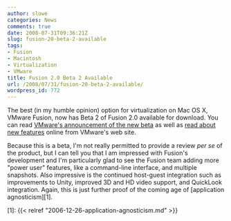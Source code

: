 ```yaml
---
author: slowe
categories: News
comments: true
date: 2008-07-31T09:36:21Z
slug: fusion-20-beta-2-available
tags:
- Fusion
- Macintosh
- Virtualization
- VMware
title: Fusion 2.0 Beta 2 Available
url: /2008/07/31/fusion-20-beta-2-available/
wordpress_id: 772
---
```


The best (in my humble opinion) option for virtualization on Mac OS X, VMware Fusion, now has Beta 2 of Fusion 2.0 available for download. You can read [VMware's announcement of the new beta](http://blogs.vmware.com/teamfusion/2008/07/safer-stronger.html) as well as [read about new features](http://www.vmware.com/communities/content/beta/fusion/fusion2_beta2.html) online from VMware's web site.

Because this is a beta, I'm not really permitted to provide a review _per se_ of the product, but I can tell you that I am impressed with Fusion's development and I'm particularly glad to see the Fusion team adding more "power user" features, like a command-line interface, and multiple snapshots. Also impressive is the continued host-guest integration such as improvements to Unity, improved 3D and HD video support, and QuickLook integration. Again, this is just further proof of the coming age of [application agnosticism][1].

[1]: {{< relref "2006-12-26-application-agnosticism.md" >}}
